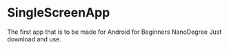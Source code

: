 # SingleScreenApp
The first app that is to be made for Android for Beginners NanoDegree
Just download and use.
